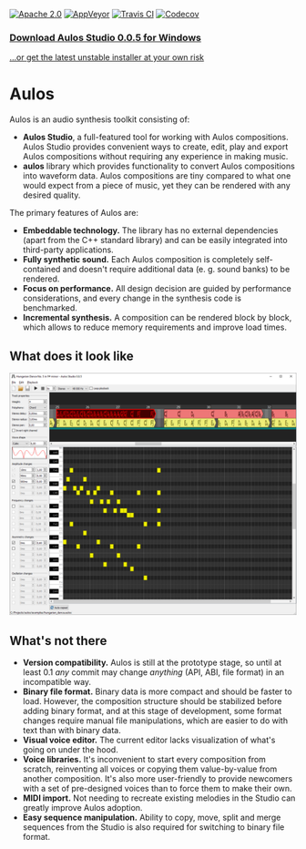 [![Apache 2.0](https://img.shields.io/badge/License-Apache%202.0-blue.svg)](LICENSE)
[![AppVeyor](https://ci.appveyor.com/api/projects/status/kha9y50o39k3uscu/branch/master?svg=true)](https://ci.appveyor.com/project/blagodarin/aulos)
[![Travis CI](https://travis-ci.com/blagodarin/aulos.svg?branch=master)](https://travis-ci.com/github/blagodarin/aulos)
[![Codecov](https://codecov.io/gh/blagodarin/aulos/branch/master/graph/badge.svg?token=DDI9G10OEZ)](https://codecov.io/gh/blagodarin/aulos)

### [Download Aulos Studio 0.0.5 for Windows](https://ci.appveyor.com/api/buildjobs/dnaql7b4su4r2ak8/artifacts/AulosStudio-0.0.5.exe)

[...or get the latest unstable installer at your own risk](https://ci.appveyor.com/api/projects/blagodarin/aulos/artifacts/AulosStudio-0.0.5-unstable.exe?branch=master&job=Environment%3A%20CONFIG%3DRelease%2C%20ARCH%3Damd64%2C%20GENERATOR%3DNinja%2C%20INSTALLER%3DON%2C%20QT6%3DOFF)

# Aulos

Aulos is an audio synthesis toolkit consisting of:
* **Aulos Studio**, a full-featured tool for working with Aulos compositions.
  Aulos Studio provides convenient ways to create, edit, play and export Aulos compositions
  without requiring any experience in making music.
* **aulos** library which provides functionality to convert Aulos compositions into waveform data.
  Aulos compositions are tiny compared to what one would expect from a piece of music,
  yet they can be rendered with any desired quality.

The primary features of Aulos are:
* **Embeddable technology.** The library has no external dependencies (apart from
  the C++ standard library) and can be easily integrated into third-party applications.
* **Fully synthetic sound.** Each Aulos composition is completely self-contained
  and doesn't require additional data (e. g. sound banks) to be rendered.
* **Focus on performance.** All design decision are guided by performance considerations,
  and every change in the synthesis code is benchmarked.
* **Incremental synthesis.** A composition can be rendered block by block,
  which allows to reduce memory requirements and improve load times.

## What does it look like

![Screenshot of Aulos Studio](studio/screenshot.png)

## What's not there

* **Version compatibility.** Aulos is still at the prototype stage, so until at least 0.1
  *any* commit may change *anything* (API, ABI, file format) in an incompatible way.
* **Binary file format.** Binary data is more compact and should be faster to load.
  However, the composition structure should be stabilized before adding binary format,
  and at this stage of development, some format changes require manual file manipulations,
  which are easier to do with text than with binary data.
* **Visual voice editor.** The current editor lacks visualization of what's going on
  under the hood.
* **Voice libraries.** It's inconvenient to start every composition from scratch,
  reinventing all voices or copying them value-by-value from another composition.
  It's also more user-friendly to provide newcomers with a set of pre-designed
  voices than to force them to make their own.
* **MIDI import.** Not needing to recreate existing melodies in the Studio
  can greatly improve Aulos adoption.
* **Easy sequence manipulation.** Ability to copy, move, split and merge sequences
  from the Studio is also required for switching to binary file format.
